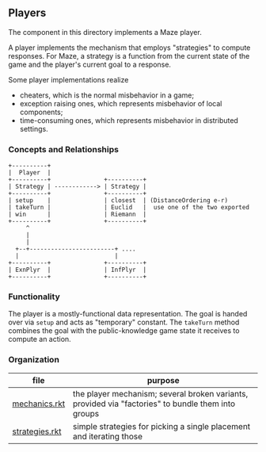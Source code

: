 ## Players 

The component in this directory implements a Maze player.

A player implements the mechanism that employs "strategies" to compute
responses. For Maze, a strategy is a function from the current state
of the game and the player's current goal to a response.

Some player implementations realize 

- cheaters, which is the normal misbehavior in a game;
- exception raising ones, which represents misbehavior of local components;
- time-consuming ones, which represents misbehavior in distributed settings.

### Concepts and Relationships


```
+----------+
|  Player  |
+----------+               +----------+ 
| Strategy | ------------> | Strategy |
+----------+               +----------+ 
| setup    |               | closest  | (DistanceOrdering e-r)
| takeTurn |               | Euclid   |  use one of the two exported 
| win      |               | Riemann  |
+----------+               +----------+
     ^
     |
     |
  +--+------------------------+ .... 
  |                           |
+----------+               +----------+
| ExnPlyr  |               | InfPlyr  |
+----------+               +----------+
```

### Functionality

The player is a mostly-functional data representation. The goal is
handed over via `setup` and acts as "temporary" constant. The
`takeTurn` method combines the goal with the public-knowledge game
state it receives to compute an action.

### Organization


| file | purpose |
|--------------------- | ------- |
| [mechanics.rkt](mechanics.rkt) | the player mechanism; several broken variants, provided via "factories" to bundle them into groups | 
| [strategies.rkt](strategies.rkt) | simple strategies for picking a single placement and iterating those | 
